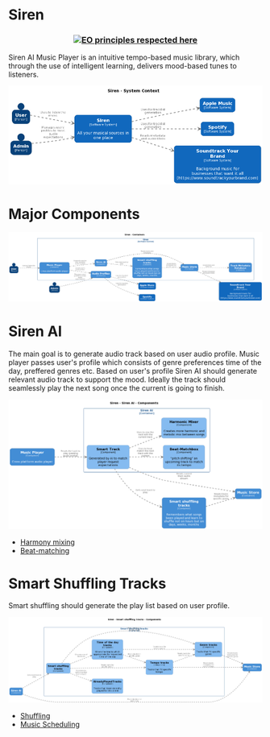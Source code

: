 # Siren

<h3 align="center">
   
  [![EO principles respected here](https://www.elegantobjects.org/badge.svg)](https://www.elegantobjects.org)
  <!-- [![PDD status](https://www.0pdd.com/svg?name=deniszhukovski/webrequest.elegant)](https://www.0pdd.com/p?name=deniszhukovski/webrequest.elegant) -->
</h3>

Siren AI Music Player is an intuitive tempo-based music library, which through the use of intelligent learning, delivers mood-based tunes to listeners.

 ![Alt text](docs/Siren.Context.png?raw=true "Sirent Context")

# Major Components

 ![Alt text](docs/Siren.Container.png?raw=true "Sirent Software System")

 # Siren AI

The main goal is to generate audio track based on user audio profile. Music player passes user's profile which consists of genre preferences time of the day, preffered genres etc. Based on user's profile Siren AI should generate relevant audio track to support the mood. Ideally the track should seamlessly play the next song once the current is going to finish.

![Alt text](docs/Siren.DJ.Component.png?raw=true "Sirent Software System")

- [Harmony mixing](docs/Harmony%20mixing.md)
- [Beat-matching](docs/Beat-matching%20algo.md)

# Smart Shuffling Tracks

Smart shuffling should generate the play list based on user profile.

![Alt text](docs/Siren.SmatrShuffling.Component.png?raw=true "Sirent Smart Shuffling Tracks")

- [Shuffling](docs/Shuffling.md)
- [Music Scheduling](docs/Music%20Scheduling.md)